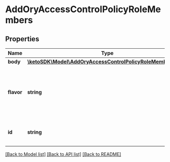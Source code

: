 # AddOryAccessControlPolicyRoleMembers

## Properties
Name | Type | Description | Notes
------------ | ------------- | ------------- | -------------
**body** | [**\ketoSDK\Model\AddOryAccessControlPolicyRoleMembersBody**](AddOryAccessControlPolicyRoleMembersBody.md) |  | [optional] 
**flavor** | **string** | The ORY Access Control Policy flavor. Can be \&quot;regex\&quot;, \&quot;glob\&quot;, and \&quot;exact\&quot;.  in: path | 
**id** | **string** | The ID of the ORY Access Control Policy Role.  in: path | 

[[Back to Model list]](../README.md#documentation-for-models) [[Back to API list]](../README.md#documentation-for-api-endpoints) [[Back to README]](../README.md)


